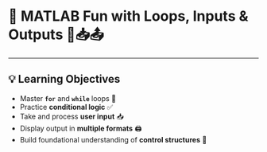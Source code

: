 # 🧠 MATLAB Fun with Loops, Inputs & Outputs 🔁📥📤
---
## 💡 Learning Objectives

* Master **`for`** and **`while`** loops 🔁
* Practice **conditional logic** ✅
* Take and process **user input** 📥
* Display output in **multiple formats** 🖨️
* Build foundational understanding of **control structures** 💪

